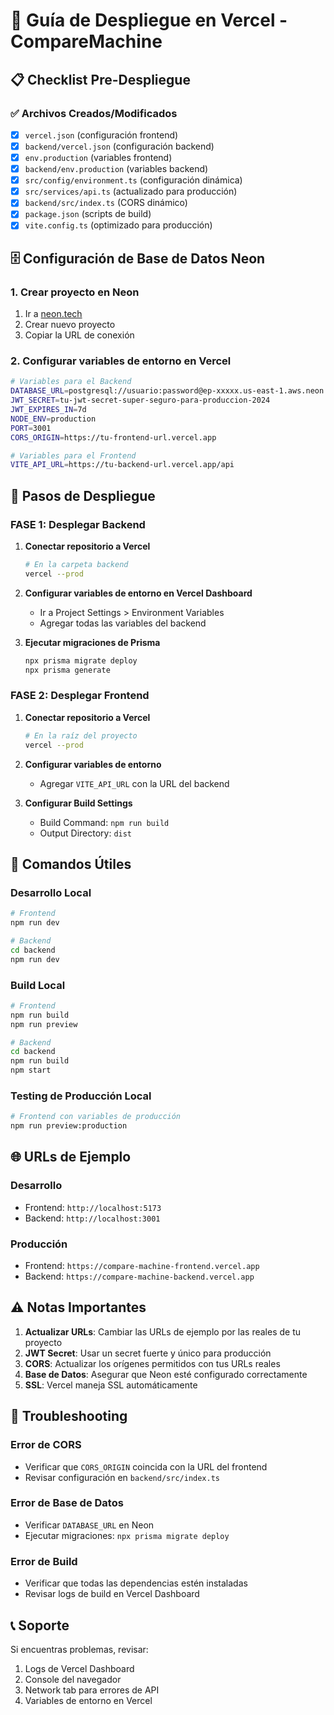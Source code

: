 # 🚀 Guía de Despliegue en Vercel - CompareMachine

## 📋 Checklist Pre-Despliegue

### ✅ Archivos Creados/Modificados
- [x] `vercel.json` (configuración frontend)
- [x] `backend/vercel.json` (configuración backend)
- [x] `env.production` (variables frontend)
- [x] `backend/env.production` (variables backend)
- [x] `src/config/environment.ts` (configuración dinámica)
- [x] `src/services/api.ts` (actualizado para producción)
- [x] `backend/src/index.ts` (CORS dinámico)
- [x] `package.json` (scripts de build)
- [x] `vite.config.ts` (optimizado para producción)

## 🗄️ Configuración de Base de Datos Neon

### 1. Crear proyecto en Neon
1. Ir a [neon.tech](https://neon.tech)
2. Crear nuevo proyecto
3. Copiar la URL de conexión

### 2. Configurar variables de entorno en Vercel
```bash
# Variables para el Backend
DATABASE_URL=postgresql://usuario:password@ep-xxxxx.us-east-1.aws.neon.tech/compare_machine_db?sslmode=require
JWT_SECRET=tu-jwt-secret-super-seguro-para-produccion-2024
JWT_EXPIRES_IN=7d
NODE_ENV=production
PORT=3001
CORS_ORIGIN=https://tu-frontend-url.vercel.app

# Variables para el Frontend
VITE_API_URL=https://tu-backend-url.vercel.app/api
```

## 🚀 Pasos de Despliegue

### FASE 1: Desplegar Backend
1. **Conectar repositorio a Vercel**
   ```bash
   # En la carpeta backend
   vercel --prod
   ```

2. **Configurar variables de entorno en Vercel Dashboard**
   - Ir a Project Settings > Environment Variables
   - Agregar todas las variables del backend

3. **Ejecutar migraciones de Prisma**
   ```bash
   npx prisma migrate deploy
   npx prisma generate
   ```

### FASE 2: Desplegar Frontend
1. **Conectar repositorio a Vercel**
   ```bash
   # En la raíz del proyecto
   vercel --prod
   ```

2. **Configurar variables de entorno**
   - Agregar `VITE_API_URL` con la URL del backend

3. **Configurar Build Settings**
   - Build Command: `npm run build`
   - Output Directory: `dist`

## 🔧 Comandos Útiles

### Desarrollo Local
```bash
# Frontend
npm run dev

# Backend
cd backend
npm run dev
```

### Build Local
```bash
# Frontend
npm run build
npm run preview

# Backend
cd backend
npm run build
npm start
```

### Testing de Producción Local
```bash
# Frontend con variables de producción
npm run preview:production
```

## 🌐 URLs de Ejemplo

### Desarrollo
- Frontend: `http://localhost:5173`
- Backend: `http://localhost:3001`

### Producción
- Frontend: `https://compare-machine-frontend.vercel.app`
- Backend: `https://compare-machine-backend.vercel.app`

## ⚠️ Notas Importantes

1. **Actualizar URLs**: Cambiar las URLs de ejemplo por las reales de tu proyecto
2. **JWT Secret**: Usar un secret fuerte y único para producción
3. **CORS**: Actualizar los orígenes permitidos con tus URLs reales
4. **Base de Datos**: Asegurar que Neon esté configurado correctamente
5. **SSL**: Vercel maneja SSL automáticamente

## 🐛 Troubleshooting

### Error de CORS
- Verificar que `CORS_ORIGIN` coincida con la URL del frontend
- Revisar configuración en `backend/src/index.ts`

### Error de Base de Datos
- Verificar `DATABASE_URL` en Neon
- Ejecutar migraciones: `npx prisma migrate deploy`

### Error de Build
- Verificar que todas las dependencias estén instaladas
- Revisar logs de build en Vercel Dashboard

## 📞 Soporte
Si encuentras problemas, revisar:
1. Logs de Vercel Dashboard
2. Console del navegador
3. Network tab para errores de API
4. Variables de entorno en Vercel
